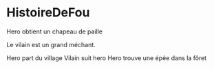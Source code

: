 # HistoireDeFou
Hero obtient un chapeau de paille

Le vilain est un grand méchant.

Hero part du village
Vilain suit hero
Hero trouve une épée dans la fôret
